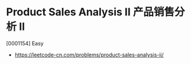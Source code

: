 # Product Sales Analysis II 产品销售分析 II

[0001154] Easy

- https://leetcode-cn.com/problems/product-sales-analysis-ii/
